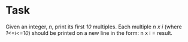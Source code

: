 ﻿# Task
Given an integer, *n*, print its first *10* multiples. Each multiple *n x i* (where *1<=i<=10*) should be printed on a new line in the form: n x i = result.